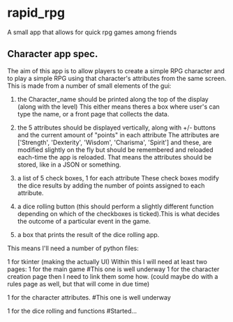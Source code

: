 # rapid_rpg
   A small app that allows for quick rpg games among friends


## Character app spec.


The aim of this app is to allow players to create a simple RPG character and to play a simple RPG using that character's attributes from the same screen. This is made from a number of small elements of the gui: 

  1. the Character_name should be printed along the top of the display (along with the level)
	This either means theres a box where user's can type the name, or a front page that collects the data.

  2. the 5 attributes should be displayed vertically, along with +/- buttons and the current amount of "points" in each attribute
	The attributes are ['Strength', 'Dexterity', 'Wisdom', 'Charisma', 'Spirit'] and these, are modified slightly on the fly but should be remembered and reloaded each-time the app is reloaded. That means the attributes should be stored, like in a JSON or something. 

  3. a list of 5 check boxes, 1 for each attribute
	These check boxes modify the dice results by adding the number of points assigned to each attribute. 

  4. a dice rolling button (this should perform a slightly different function depending on which of the checkboxes is ticked).This is what decides the outcome of a particular event in the game. 

  5. a box that prints the result of the dice rolling app. 



This means I'll need a number of python files:

1 for tkinter (making the actually UI) 
  Within this I will need at least two pages:
  1 for the main game #This one is well underway
  1 for the character creation page
  then I need to link them some how. 
  (could maybe do with a rules page as well, but that will come in due time)

1 for the character attributes. #This one is well underway 

1 for the dice rolling and functions #Started...

   




